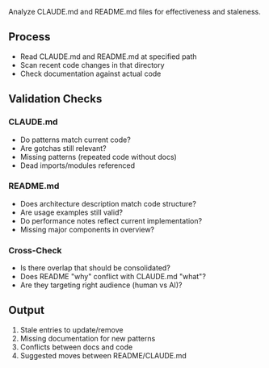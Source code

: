 Analyze CLAUDE.md and README.md files for effectiveness and staleness.

## Process
- Read CLAUDE.md and README.md at specified path
- Scan recent code changes in that directory
- Check documentation against actual code

## Validation Checks

### CLAUDE.md
- Do patterns match current code?
- Are gotchas still relevant?
- Missing patterns (repeated code without docs)
- Dead imports/modules referenced

### README.md
- Does architecture description match code structure?
- Are usage examples still valid?
- Do performance notes reflect current implementation?
- Missing major components in overview?

### Cross-Check
- Is there overlap that should be consolidated?
- Does README "why" conflict with CLAUDE.md "what"?
- Are they targeting right audience (human vs AI)?

## Output
1. Stale entries to update/remove
2. Missing documentation for new patterns
3. Conflicts between docs and code
4. Suggested moves between README/CLAUDE.md
